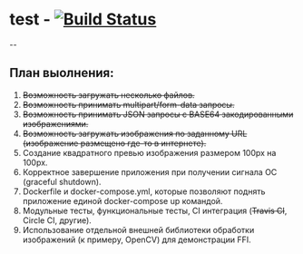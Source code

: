 # test - [![Build Status](https://travis-ci.org/sinitcin/test.svg?branch=master)](https://travis-ci.org/sinitcin/test)
--
## План выолнения:
1. ~~Возможность загружать несколько файлов.~~
2. ~~Возможность принимать multipart/form-data запросы.~~
3. ~~Возможность принимать JSON запросы с BASE64 закодированными изображениями.~~
4. ~~Возможность загружать изображения по заданному URL (изображение размещено где-то в интернете).~~
5. Создание квадратного превью изображения размером 100px на 100px.
6. Корректное завершение приложения при получении сигнала ОС (graceful shutdown).
7. Dockerfile и docker-compose.yml, которые позволяют поднять приложение единой docker-compose up командой.
8. Модульные тесты, функциональные тесты, CI интеграция (~~Travis CI~~, Circle CI, другие).
9. Использование отдельной внешней библиотеки обработки изображений (к примеру, OpenCV) для демонстрации FFI.
